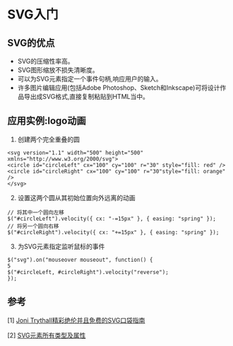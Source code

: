 # SVG入门
## SVG的优点
- SVG的压缩性率高。
- SVG图形缩放不损失清晰度。
- 可以为SVG元素指定一个事件句柄,响应用户的输入。
- 许多图片编辑应用(包括Adobe Photoshop、Sketch和Inkscape)可将设计作品导出成SVG格式,直接复制粘贴到HTML当中。

## 应用实例:logo动画
1. 创建两个完全重叠的圆
```
<svg version="1.1" width="500" height="500" xmlns="http://www.w3.org/2000/svg">
<circle id="circleLeft" cx="100" cy="100" r="30" style="fill: red" />
<circle id="circleRight" cx="100" cy="100" r="30"style="fill: orange" />
</svg>
```
2. 设置这两个圆从其初始位置向外远离的动画
```
// 将其中一个圆向左移
$("#circleLeft").velocity({ cx: "-=15px" }, { easing: "spring" });
// 将另一个圆向右移
$("#circleRight").velocity({ cx: "+=15px" }, { easing: "spring" });
```
3. 为SVG元素指定监听鼠标的事件
```
$("svg").on("mouseover mouseout", function() {
5
$("#circleLeft, #circleRight").velocity("reverse");
});
```
## 参考
[1] [Joni Trythall精彩绝伦并且免费的SVG口袋指南](https://github.com/jonitrythall/svgpocketguide)

[2] [SVG元素所有类型及属性](https://developer.mozilla.org/en-US/docs/Web/SVG)